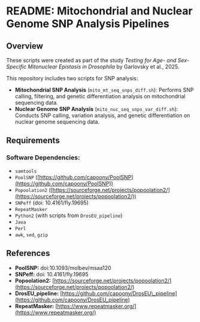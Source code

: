 # README: Mitochondrial and Nuclear Genome SNP Analysis Pipelines

## Overview

These scripts were created as part of the study *Testing for Age- and Sex-Specific Mitonuclear Epistasis in Drosophila* by Garlovsky et al., 2025.

This repository includes two scripts for SNP analysis:

- **Mitochondrial SNP Analysis** (`mito_mt_seq_snps_diff.sh`): Performs SNP calling, filtering, and genetic differentiation analysis on mitochondrial sequencing data.
- **Nuclear Genome SNP Analysis** (`mito_nuc_seq_snps_var_diff.sh`): Conducts SNP calling, variation analysis, and genetic differentiation on nuclear genome sequencing data.

## Requirements

### Software Dependencies:

- `samtools`
- `PoolSNP` ([https://github.com/capoony/PoolSNP](https://github.com/capoony/PoolSNP))
- `Popoolation2` ([https://sourceforge.net/projects/popoolation2/](https://sourceforge.net/projects/popoolation2/))
- `SNPeff` (doi: 10.4161/fly.19695)
- `RepeatMasker`
- `Python2` (with scripts from `DrosEU_pipeline`)
- `Java`
- `Perl`
- `awk`, `sed`, `gzip`

## References

- **PoolSNP:** doi:10.1093/molbev/msaa120
- **SNPeff:** doi: 10.4161/fly.19695
- **Popoolation2:** [https://sourceforge.net/projects/popoolation2/](https://sourceforge.net/projects/popoolation2/)
- **DrosEU\_pipeline:** [https://github.com/capoony/DrosEU\_pipeline](https://github.com/capoony/DrosEU_pipeline)
- **RepeatMasker:** [https://www.repeatmasker.org/](https://www.repeatmasker.org/)


